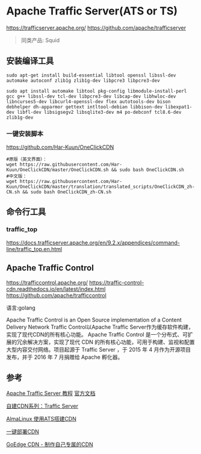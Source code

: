 # Apache Traffic Server(ATS or TS)
https://trafficserver.apache.org/
https://github.com/apache/trafficserver


> 同类产品: Squid

## 安装编译工具

```
sudo apt-get install build-essential libtool openssl libssl-dev automake autoconf zlib1g zlib1g-dev libpcre3 libpcre3-dev
```

```
sudo apt install automake libtool pkg-config libmodule-install-perl gcc g++ libssl-dev tcl-dev libpcre3-dev libcap-dev libhwloc-dev libncurses5-dev libcurl4-openssl-dev flex autotools-dev bison debhelper dh-apparmor gettext intltool-debian libbison-dev libexpat1-dev libfl-dev libsigsegv2 libsqlite3-dev m4 po-debconf tcl8.6-dev zlib1g-dev
```

### 一键安装脚本
https://github.com/Har-Kuun/OneClickCDN

```
#原版（英文界面）：
wget https://raw.githubusercontent.com/Har-Kuun/OneClickCDN/master/OneClickCDN.sh && sudo bash OneClickCDN.sh
#中文版：
wget https://raw.githubusercontent.com/Har-Kuun/OneClickCDN/master/translation/translated_scripts/OneClickCDN_zh-CN.sh && sudo bash OneClickCDN_zh-CN.sh
```

## 命令行工具

### traffic_top

https://docs.trafficserver.apache.org/en/9.2.x/appendices/command-line/traffic_top.en.html



## Apache Traffic Control
https://trafficcontrol.apache.org/
https://traffic-control-cdn.readthedocs.io/en/latest/index.html
https://github.com/apache/trafficcontrol

语言:golang

Apache Traffic Control is an Open Source implementation of a Content Delivery Network
Traffic Control以Apache Traffic Server作为缓存软件构建，实现了现代CDN的所有核心功能。
Apache Traffic Control 是一个分布式、可扩展的冗余解决方案，实现了现代 CDN 的所有核心功能，可用于构建、监视和配置大型内容交付网络。项目起源于 Traffic Server ，于 2015 年 4 月作为开源项目发布，并于 2016 年 7 月捐赠给 Apache 孵化器。





## 参考
[Apache Traffic Server 教程](https://www.cnblogs.com/ColoFly/p/16230167.html)
[官方文档](https://trafficserver.apache.org/)

[自建CDN系列：Traffic Server](https://www.blueskyxn.com/202007/1666.html)

[AlmaLinux 使用ATS搭建CDN](https://apad.pro/traffic-server-cdn/)

[一键部署CDN](https://github.com/Har-Kuun/OneClickCDN)

[GoEdge CDN - 制作自己专属的CDN](https://goedge.cn/)